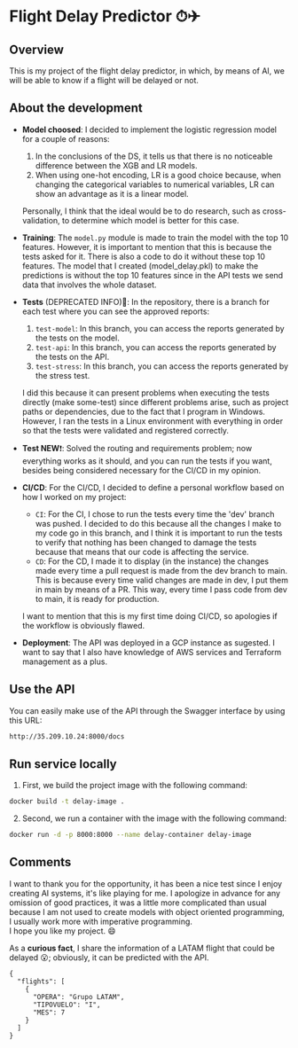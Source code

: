 # Flight Delay Predictor ⏱✈

## Overview

This is my project of the flight delay predictor, in which, by means of AI, we will be able to know if a flight will be delayed or not.

## About the development

- **Model choosed**: I decided to implement the logistic regression model for a couple of reasons:
    1. In the conclusions of the DS, it tells us that there is no noticeable difference between the XGB and LR models.
    2. When using one-hot encoding, LR is a good choice because, when changing the categorical variables to numerical variables, LR can show an advantage as it is a linear model.

    Personally, I think that the ideal would be to do research, such as cross-validation, to determine which model is better for this case.

- **Training**: The ``model.py`` module is made to train the model with the top 10 features. However, it is important to mention that this is because the tests asked for it. There is also a code to do it without these top 10 features. The model that I created (model_delay.pkl) to make the predictions is without the top 10 features since in the API tests we send data that involves the whole dataset.

- **Tests** (DEPRECATED INFO)🚫: In the repository, there is a branch for each test where you can see the approved reports:
    1. ``test-model``: In this branch, you can access the reports generated by the tests on the model.
    2. ``test-api``: In this branch, you can access the reports generated by the tests on the API.
    3. ``test-stress``: In this branch, you can access the reports generated by the stress test.

    I did this because it can present problems when executing the tests directly (make some-test) since different problems arise, such as project paths or dependencies, due to the fact that I program in Windows. However, I ran the tests in a Linux environment with everything in order so that the tests were validated and registered correctly.

- **Test NEW**❗: Solved the routing and requirements problem; now everything works as it should, and you can run the tests if you want, besides being considered necessary for the CI/CD in my opinion.

- **CI/CD**: For the CI/CD, I decided to define a personal workflow based on how I worked on my project:
    - ``CI``: For the CI, I chose to run the tests every time the 'dev' branch was pushed. I decided to do this because all the changes I make to my code go in this branch, and I think it is important to run the tests to verify that nothing has been changed to damage the tests because that means that our code is affecting the service.
    - ``CD``: For the CD, I made it to display (in the instance) the changes made every time a pull request is made from the dev branch to main. This is because every time valid changes are made in dev, I put them in main by means of a PR. This way, every time I pass code from dev to main, it is ready for production.

    I want to mention that this is my first time doing CI/CD, so apologies if the workflow is obviously flawed.

- **Deployment**: The API was deployed in a GCP instance as sugested. I want to say that I also have knowledge of AWS services and Terraform management as a plus.


## Use the API

You can easily make use of the API through the Swagger interface by using this URL:

```sh
http://35.209.10.24:8000/docs
```

## Run service locally

1. First, we build the project image with the following command:

```sh
docker build -t delay-image .
```

2. Second, we run a container with the image with the following command:

```sh
docker run -d -p 8000:8000 --name delay-container delay-image
```


## Comments

I want to thank you for the opportunity, it has been a nice test since I enjoy creating AI systems, it's like playing for me.
I apologize in advance for any omission of good practices, it was a little more complicated than usual because I am not used to create models with object oriented programming, I usually work more with imperative programming. <br>
I hope you like my project. 😄

As a **curious fact**, I share the information of a LATAM flight that could be delayed 😮; obviously, it can be predicted with the API.

```
{
  "flights": [
    {
      "OPERA": "Grupo LATAM",
      "TIPOVUELO": "I",
      "MES": 7
    }
  ]
}
```

